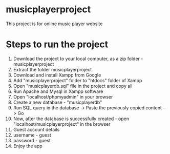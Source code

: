 # musicplayerproject
This project is for online music player website

# Steps to run the project
1. Download the project to your local computer, as a zip folder - musicplayerproject
2. Extract the folder musicplayerproject
3. Download and install Xampp from Google
4. Add "musicplayerproject" folder to "htdocs" folder of Xampp
5. Open "musicplayerdb.sql" file in the project and copy all
6. Run Apache and Mysql in Xampp software
7. Open "localhost/phpmyadmin" in your browser
8. Create a new database - "musicplayerdb"
9. Run SQL query in the database -> Paste the previously copied content -> Go
10. Now, after the database is successfully created - open "localhost/musicplayerproject" in the browser
11. Guest account details
12. username - guest
13. password - guest
14. Enjoy the app
